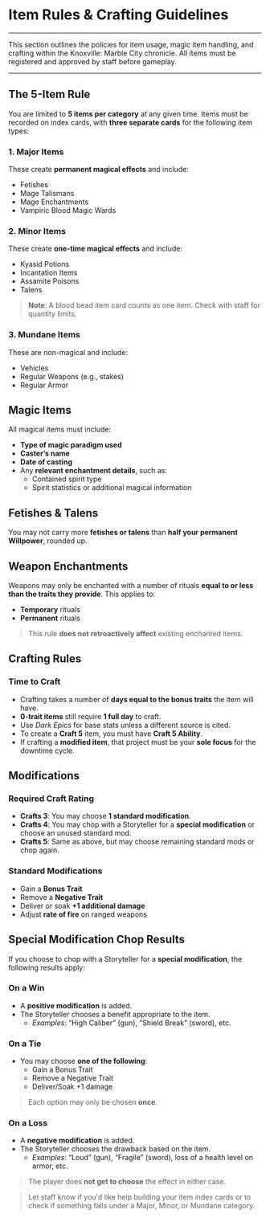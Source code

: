 # Item Rules & Crafting Guidelines

-----

This section outlines the policies for item usage, magic item handling, and crafting within the Knoxville: Marble City chronicle. All items must be registered and approved by staff before gameplay.

---

## The 5-Item Rule

You are limited to **5 items per category** at any given time. Items must be recorded on index cards, with **three separate cards** for the following item types:

### 1. Major Items
These create **permanent magical effects** and include:
- Fetishes
- Mage Talismans
- Mage Enchantments
- Vampiric Blood Magic Wards

### 2. Minor Items
These create **one-time magical effects** and include:
- Kyasid Potions
- Incantation Items
- Assamite Poisons
- Talens

> **Note**: A blood bead item card counts as one item. Check with staff for quantity limits.

### 3. Mundane Items
These are non-magical and include:
- Vehicles
- Regular Weapons (e.g., stakes)
- Regular Armor

## Magic Items

All magical items must include:
- **Type of magic paradigm used**
- **Caster’s name**
- **Date of casting**
- Any **relevant enchantment details**, such as:
  - Contained spirit type
  - Spirit statistics or additional magical information

## Fetishes & Talens

You may not carry more **fetishes or talens** than **half your permanent Willpower**, rounded up.

## Weapon Enchantments

Weapons may only be enchanted with a number of rituals **equal to or less than the traits they provide**. This applies to:
- **Temporary** rituals
- **Permanent** rituals

> This rule **does not retroactively affect** existing enchanted items.

## Crafting Rules

### Time to Craft
- Crafting takes a number of **days equal to the bonus traits** the item will have.
- **0-trait items** still require **1 full day** to craft.
- Use *Dark Epics* for base stats unless a different source is cited.
- To create a **Craft 5** item, you must have **Craft 5 Ability**.
- If crafting a **modified item**, that project must be your **sole focus** for the downtime cycle.

## Modifications

### Required Craft Rating

- **Crafts 3**: You may choose **1 standard modification**.
- **Crafts 4**: You may chop with a Storyteller for a **special modification** or choose an unused standard mod.
- **Crafts 5**: Same as above, but may choose remaining standard mods or chop again.

### Standard Modifications

- Gain a **Bonus Trait**
- Remove a **Negative Trait**
- Deliver or soak **+1 additional damage**
- Adjust **rate of fire** on ranged weapons

## Special Modification Chop Results

If you choose to chop with a Storyteller for a **special modification**, the following results apply:

### On a Win
- A **positive modification** is added.
- The Storyteller chooses a benefit appropriate to the item.
  - *Examples*: “High Caliber” (gun), “Shield Break” (sword), etc.

### On a Tie
- You may choose **one of the following**:
  - Gain a Bonus Trait
  - Remove a Negative Trait
  - Deliver/Soak +1 damage  
> Each option may only be chosen **once**.

### On a Loss
- A **negative modification** is added.
- The Storyteller chooses the drawback based on the item.
  - *Examples*: “Loud” (gun), “Fragile” (sword), loss of a health level on armor, etc.

> The player does **not get to choose** the effect in either case.

> Let staff know if you'd like help building your item index cards or to check if something falls under a Major, Minor, or Mundane category.